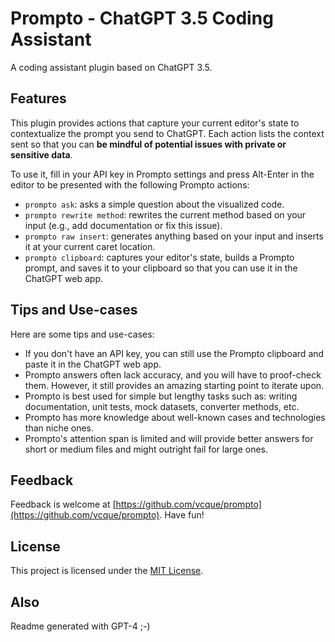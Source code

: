 # Prompto - ChatGPT 3.5 Coding Assistant

A coding assistant plugin based on ChatGPT 3.5.

## Features

This plugin provides actions that capture your current editor's state to contextualize the prompt you send to ChatGPT. Each action lists the context sent so that you can **be mindful of potential issues with private or sensitive data**.

To use it, fill in your API key in Prompto settings and press Alt-Enter in the editor to be presented with the following Prompto actions:

- `prompto ask`: asks a simple question about the visualized code.
- `prompto rewrite method`: rewrites the current method based on your input (e.g., add documentation or fix this issue).
- `prompto raw insert`: generates anything based on your input and inserts it at your current caret location.
- `prompto clipboard`: captures your editor's state, builds a Prompto prompt, and saves it to your clipboard so that you can use it in the ChatGPT web app.

## Tips and Use-cases

Here are some tips and use-cases:

- If you don't have an API key, you can still use the Prompto clipboard and paste it in the ChatGPT web app.
- Prompto answers often lack accuracy, and you will have to proof-check them. However, it still provides an amazing starting point to iterate upon.
- Prompto is best used for simple but lengthy tasks such as: writing documentation, unit tests, mock datasets, converter methods, etc.
- Prompto has more knowledge about well-known cases and technologies than niche ones.
- Prompto's attention span is limited and will provide better answers for short or medium files and might outright fail for large ones.

## Feedback

Feedback is welcome at [https://github.com/vcque/prompto](https://github.com/vcque/prompto). Have fun!

## License

This project is licensed under the [MIT License](LICENSE).

## Also

Readme generated with GPT-4 ;-)